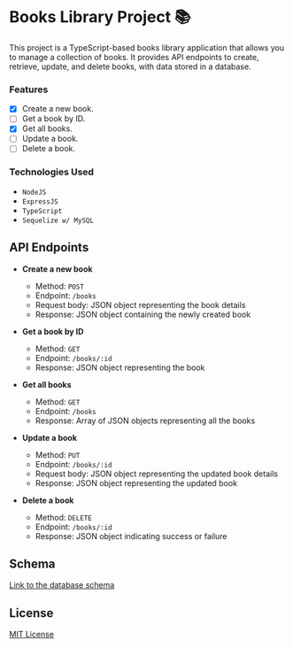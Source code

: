 # Books Library Project 📚

This project is a TypeScript-based books library application that allows you to manage a collection of books. It provides API endpoints to create, retrieve, update, and delete books, with data stored in a database.

### Features

- [x] Create a new book.
- [ ] Get a book by ID.
- [x] Get all books.
- [ ] Update a book.
- [ ] Delete a book.

### Technologies Used

- `NodeJS`
- `ExpressJS`
- `TypeScript`
- `Sequelize w/ MySQL`

## API Endpoints

- **Create a new book**

  - Method: `POST`
  - Endpoint: `/books`
  - Request body: JSON object representing the book details
  - Response: JSON object containing the newly created book

- **Get a book by ID**

  - Method: `GET`
  - Endpoint: `/books/:id`
  - Response: JSON object representing the book

- **Get all books**

  - Method: `GET`
  - Endpoint: `/books`
  - Response: Array of JSON objects representing all the books

- **Update a book**

  - Method: `PUT`
  - Endpoint: `/books/:id`
  - Request body: JSON object representing the updated book details
  - Response: JSON object representing the updated book

- **Delete a book**

  - Method: `DELETE`
  - Endpoint: `/books/:id`
  - Response: JSON object indicating success or failure

## Schema

[Link to the database schema](https://bit.ly/42z1kgL)

## License

[MIT License](https://chat.openai.com/c/LICENSE)
